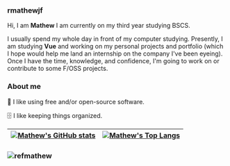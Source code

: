 ### rmathewjf

Hi, I am <strong>Mathew</strong>
I am currently on my third year studying BSCS.

I usually spend my whole day in front of my computer studying.
Presently, I am studying <strong>Vue</strong> and working on my personal projects and portfolio (which I hope would help me land an internship on the company I've been eyeing).
Once I have the time, knowledge, and confidence, I'm going to work on or contribute to some F/OSS projects.

### About me

 🐧 I like using free and/or open-source software.

🗄️ I like keeping things organized.

| [![Mathew's GitHub stats](https://github-readme-stats.vercel.app/api?username=refmathew&show_icons=true&hide=stars,prs&hide_border=true&include_all_commits=true&theme=vue)](https://github.com/anuraghazra/github-readme-stats) | [![Mathew's Top Langs](https://github-readme-stats.vercel.app/api/top-langs/?username=refmathew&layout=compact&hide_border=true&theme=vue)](https://github.com/anuraghazra/github-readme-stats) |
| ------------- | ------------- |
<h3 align="left"><img src="https://komarev.com/ghpvc/?username=refmathew&label=Profile%20views&color=0e75b6&style=flat" alt="refmathew"></h3>

[header]: ff7733
[body]: 5C6773
[icon]: 5fafd7
